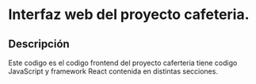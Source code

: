 # Interfaz web del proyecto cafeteria.


## Descripción

Este codigo es el codigo frontend del proyecto caferteria tiene codigo JavaScript y framework React contenida en distintas secciones.
